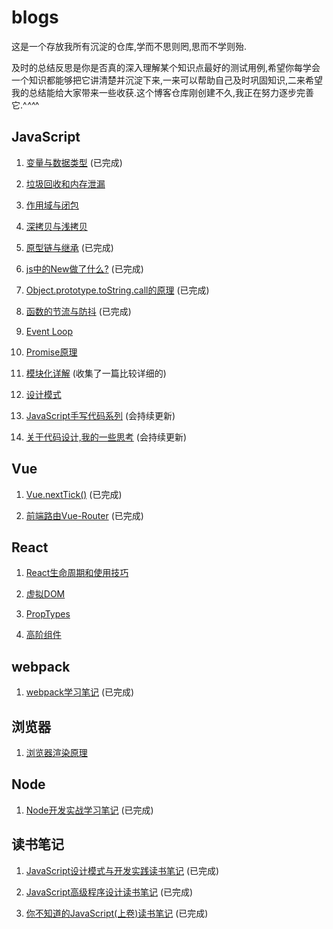 # blogs
这是一个存放我所有沉淀的仓库,学而不思则罔,思而不学则殆.

及时的总结反思是你是否真的深入理解某个知识点最好的测试用例,希望你每学会一个知识都能够把它讲清楚并沉淀下来,一来可以帮助自己及时巩固知识,二来希望我的总结能给大家带来一些收获.这个博客仓库刚创建不久,我正在努力逐步完善它.^_^^_^

## JavaScript

1. [变量与数据类型](https://github.com/muzishuiji/blogs/blob/master/JavaScript/variable.md) (已完成)

2. [垃圾回收和内存泄漏]()

3. [作用域与闭包]()

5. [深拷贝与浅拷贝]()

6. [原型链与继承](https://github.com/muzishuiji/blogs/blob/master/JavaScript/prototype.md) (已完成)

7. [js中的New做了什么?](https://github.com/muzishuiji/blogs/blob/master/JavaScript/new.md) (已完成)

8. [Object.prototype.toString.call的原理](https://github.com/muzishuiji/blogs/blob/master/JavaScript/Object.prototype.toString.call.md) (已完成)

9. [函数的节流与防抖](https://github.com/muzishuiji/blogs/blob/master/JavaScript/debounce-throttle.md)  (已完成)

10. [Event Loop]()

11. [Promise原理]()

12. [模块化详解](https://mp.weixin.qq.com/s/MPEhWlS9KiIc9I6Of5GpOQ) (收集了一篇比较详细的)

13. [设计模式]()

14. [JavaScript手写代码系列](https://github.com/muzishuiji/blogs/blob/master/JavaScript/writeFunction.md) (会持续更新)

15. [关于代码设计,我的一些思考](https://github.com/muzishuiji/blogs/blob/master/JavaScript/code-design.md) (会持续更新)

## Vue

1. [Vue.nextTick()](https://juejin.im/post/5d6f2b5f518825421c080325)  (已完成)

2. [前端路由Vue-Router](https://juejin.im/post/5d6f729f51882571ed61e1f2) (已完成)

## React

1. [React生命周期和使用技巧]()

2. [虚拟DOM]()

3. [PropTypes]()

4. [高阶组件]()


## webpack

1. [webpack学习笔记](https://github.com/muzishuiji/blogs/blob/master/webpack/webpack-study.md)  (已完成)

## 浏览器

1. [浏览器渲染原理]()

## Node

1. [Node开发实战学习笔记](https://github.com/muzishuiji/blogs/blob/master/node/node-study.md) (已完成)


## 读书笔记

1. [JavaScript设计模式与开发实践读书笔记](https://github.com/muzishuiji/blogs/tree/master/reading-notes/javaScript-advanced-programming) (已完成)

2. [JavaScript高级程序设计读书笔记](https://github.com/muzishuiji/blogs/tree/master/reading-notes/javaScript-design-patterns-and-development-practice) (已完成)

3. [你不知道的JavaScript(上卷)读书笔记](https://github.com/muzishuiji/blogs/tree/master/reading-notes/javaScript-you-don't-know) (已完成)
